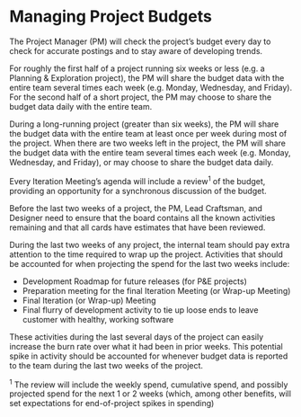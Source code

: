 # Managing Project Budgets

The Project Manager (PM) will check the project’s budget every day to check for accurate postings and to stay aware of developing trends.

For roughly the first half of a project running six weeks or less (e.g. a Planning & Exploration project), the PM will share the budget data with the entire team several times each week (e.g. Monday, Wednesday, and Friday). For the second half of a short project, the PM may choose to share the budget data daily with the entire team.

During a long-running project (greater than six weeks), the PM will share the budget data with the entire team at least once per week during most of the project. When there are two weeks left in the project, the PM will share the budget data with the entire team several times each week (e.g. Monday, Wednesday, and Friday), or may choose to share the budget data daily.

Every Iteration Meeting’s agenda will include a review<sup>1</sup> of the budget, providing an opportunity for a synchronous discussion of the budget.

Before the last two weeks of a project, the PM, Lead Craftsman, and Designer need to ensure that the board contains all the known activities remaining and that all cards have estimates that have been reviewed.

During the last two weeks of any project, the internal team should pay extra attention to the time required to wrap up the project. Activities that should be accounted for when projecting the spend for the last two weeks include:
* Development Roadmap for future releases (for P&E projects)
* Preparation meeting for the final Iteration Meeting (or Wrap-up Meeting)
* Final Iteration (or Wrap-up) Meeting
* Final flurry of development activity to tie up loose ends to leave customer with healthy, working software

These activities during the last several days of the project can easily increase the burn rate over what it had been in prior weeks. This potential spike in activity should be accounted for whenever budget data is reported to the team during the last two weeks of the project.

<sup>1</sup> The review will include the weekly spend, cumulative spend, and possibly projected spend for the next 1 or 2 weeks (which, among other benefits, will set expectations for end-of-project spikes in spending)
